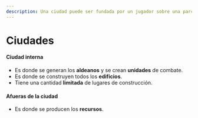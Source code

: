 ```yaml
---
description: Una ciudad puede ser fundada por un jugador sobre una parcela de terreno.
---
```


# Ciudades

#### Ciudad interna&#x20;

* Es donde se generan los **aldeanos** y se crean **unidades** de combate.
* Es donde se construyen todos los **edificios**.
* Tiene una cantidad **limitada** de lugares de construcción.

#### Afueras de la ciudad

* Es donde se producen los **recursos**.
